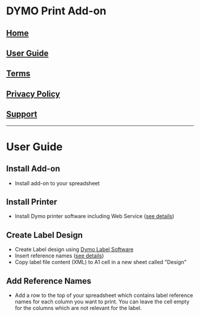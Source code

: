 # DYMO Print Add-on

## [Home](https://szzsa.github.io/dymo-print)
## [User Guide](https://szzsa.github.io/dymo-print/guide)
## [Terms](https://szzsa.github.io/dymo-print/terms)
## [Privacy Policy](https://szzsa.github.io/dymo-print/privacy)
## [Support](https://szzsa.github.io/dymo-print/support)
______________________________________
# User Guide

## Install Add-on
- Install add-on to your spreadsheet

## Install Printer
- Install Dymo printer software including Web Service
([see details](https://developers.dymo.com/2016/08/08/dymo-label-web-service-faq))

## Create Label Design
- Create Label design using [Dymo Label Software](https://www.dymo.com/en-US/dymo-user-guides)
- Insert reference names
([see details](http://download.dymo.com/UserManuals/DYMOLabelv8UserGuide.pdf))
- Copy label file content (XML) to A1 cell in a new sheet called "Design"

## Add Reference Names
- Add a row to the top of your spreadsheet which contains label reference names for each column you want to print. You can leave the cell empty for the columns which are not relevant for the label.
